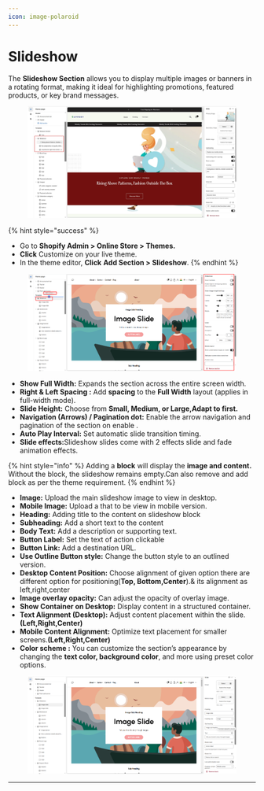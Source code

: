 ```yaml
---
icon: image-polaroid
---
```


# Slideshow

The **Slideshow Section** allows you to display multiple images or banners in a rotating format, making it ideal for highlighting promotions, featured products, or key brand messages.

<figure><img src="../.gitbook/assets/slider-new-01.jpg" alt=""><figcaption></figcaption></figure>

{% hint style="success" %}
* Go to **Shopify Admin > Online Store > Themes.**
* **Click** Customize on your live theme.
* In the theme editor, **Click** **Add Section > Slideshow**.
{% endhint %}

<figure><img src="../.gitbook/assets/slider4err.png" alt=""><figcaption></figcaption></figure>

* **Show Full Width:** Expands the section across the entire screen width.
* **Right & Left Spacing :** Add **spacing** to the **Full Width** layout (applies  in full-width mode).
* **Slide Height:** Choose from **Small, Medium, or Large,Adapt to first.**
* **Navigation (Arrows) / Pagination dot:** Enable the arrow navigation and pagination of the section on enable .
* **Auto Play Interval:** Set automatic slide transition timing.
* **Slide effects:**&#x53;lideshow slides come with 2 effects slide and fade animation effects.

{% hint style="info" %}
Adding a **block** will display the **image and content.** Without the block, the slideshow remains empty.Can also remove and add block as per the theme requirement.
{% endhint %}

* **Image:** Upload the main slideshow image to view in desktop.
* **Mobile Image:** Upload a  that to be view in mobile version.
* **Heading:** Adding title to the content on slideshow block
* **Subheading:** Add a short text to the content
* **Body Text:** Add a description or supporting text.
* **Button Label:** Set the text of action clickable
* **Button Link:** Add a destination URL.
* **Use Outline Button style:** Change the button style to an outlined version.
* **Desktop Content Position:** Choose alignment of given option there are different option for positioning(**Top, Bottom,Center**).& its alignment as left,right,center
* **Image overlay opacity:** Can adjust the opacity of overlay image.
* **Show Container on Desktop:** Display content in a structured container.
* **Text Alignment (Desktop):** Adjust content placement within the slide.**(Left,Right,Center)**
* **Mobile Content Alignment:** Optimize text placement for smaller screens.**(Left,Right,Center)**
* **Color scheme :** You can customize the section’s appearance by changing the **text color, background color**, and more using preset color options.

<figure><img src="../.gitbook/assets/slide2.png" alt=""><figcaption></figcaption></figure>

***



